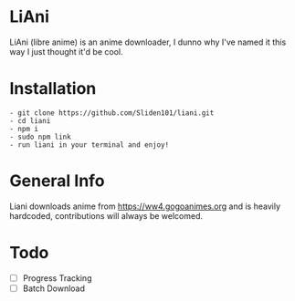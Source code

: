 # LiAni

LiAni (libre anime) is an anime downloader, I dunno why I've named it this way I just thought it'd be cool.

# Installation
    - git clone https://github.com/Sliden101/liani.git
    - cd liani
    - npm i
    - sudo npm link
    - run liani in your terminal and enjoy!
# General Info
Liani downloads anime from https://ww4.gogoanimes.org and is heavily hardcoded, contributions will always be welcomed.

# Todo
- [ ] Progress Tracking
- [ ] Batch Download
